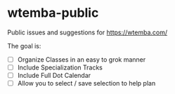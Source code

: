 # wtemba-public
Public issues and suggestions for https://wtemba.com/

The goal is:

- [ ] Organize Classes in an easy to grok manner
- [ ] Include Specialization Tracks
- [ ] Include Full Dot Calendar
- [ ] Allow you to select / save selection to help plan
